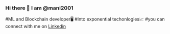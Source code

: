 ### Hi there 👋 I am @mani2001

#ML and Blockchain developer🖥
#Into exponential techonlogies📈
#you can connect with me on [Linkedin](https://www.linkedin.com/in/manikantan2001/)
